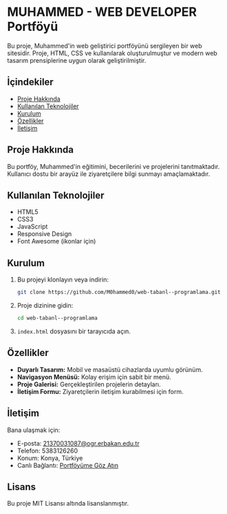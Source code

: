 ﻿# MUHAMMED - WEB DEVELOPER Portföyü

Bu proje, Muhammed'in web geliştirici portföyünü sergileyen bir web sitesidir. Proje, HTML, CSS ve kullanılarak oluşturulmuştur ve modern web tasarım prensiplerine uygun olarak geliştirilmiştir.

## İçindekiler

- [Proje Hakkında](#proje-hakkında)
- [Kullanılan Teknolojiler](#kullanılan-teknolojiler)
- [Kurulum](#kurulum)
- [Özellikler](#özellikler)
- [İletişim](#iletişim)

## Proje Hakkında

Bu portföy, Muhammed'in eğitimini, becerilerini ve projelerini tanıtmaktadır. Kullanıcı dostu bir arayüz ile ziyaretçilere bilgi sunmayı amaçlamaktadır.

## Kullanılan Teknolojiler

- HTML5
- CSS3
- JavaScript
- Responsive Design
- Font Awesome (ikonlar için)

## Kurulum

1. Bu projeyi klonlayın veya indirin:
   ```bash
   git clone https://github.com/M0hammed0/web-tabanl--programlama.git
   ```
2. Proje dizinine gidin:
   ```bash
   cd web-tabanl--programlama
   ```
3. `index.html` dosyasını bir tarayıcıda açın.

## Özellikler

- **Duyarlı Tasarım:** Mobil ve masaüstü cihazlarda uyumlu görünüm.
- **Navigasyon Menüsü:** Kolay erişim için sabit bir menü.
- **Proje Galerisi:** Gerçekleştirilen projelerin detayları.
- **İletişim Formu:** Ziyaretçilerin iletişim kurabilmesi için form.

## İletişim

Bana ulaşmak için:

- E-posta: 21370031087@ogr.erbakan.edu.tr
- Telefon: 5383126260
- Konum: Konya, Türkiye
- Canlı Bağlantı: [Portföyüme Göz Atın](https://web-tabanl-programlama.vercel.app/)

## Lisans

Bu proje MIT Lisansı altında lisanslanmıştır.
